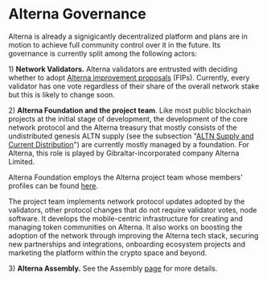 # Alterna Governance

Alterna is already a signigicantly decentralized platform and plans are in motion to achieve full community control over it in the future. Its governance is currently split among the following actors:

1\) **Network Validators.** Alterna validators are entrusted with deciding whether to adopt [Alterna improvement proposals](https://docs.alternanetwork.org/general/fips) \(FIPs\).  Currently, every validator has one vote regardless of their share of the overall network stake but this is likely to change soon.

2\) **Alterna Foundation and the project team**. Like most public blockchain projects at the initial stage of development, the development of the core network protocol and the Alterna treasury that mostly consists of the undistributed genesis ALTN supply \(see the subsection "[ALTN Supply and Current Distribution](https://docs.alternanetwork.org/general/fuse-token/fuse-supply-and-current-distribution)"\) are currently mostly managed by a foundation. For Alterna, this role is played by Gibraltar-incorporated company Alterna Limited.

Alterna Foundation employs the Alterna project team whose members' profiles can be found [here](https://alternanetwork.org/about).

The project team implements network protocol updates adopted by the validators, other protocol changes that do not require validator votes, node software. It develops the mobile-centric infrastructure for creating and managing token communities on Alterna. It also works on boosting the adoption of the network through improving the Alterna tech stack, securing new partnerships and integrations, onboarding ecosystem projects and marketing the platform within the crypto space and beyond.  

3\) **Alterna Assembly.** See the Assembly [page](https://docs.alternanetwork.org/general/fuse-governance/fuse-assembly) for more details.   

